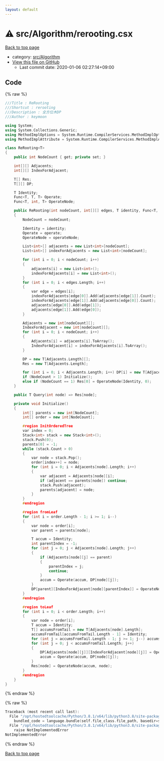 ```yaml
---
layout: default
---
```


<!-- mathjax config similar to math.stackexchange -->
<script type="text/javascript" async
  src="https://cdnjs.cloudflare.com/ajax/libs/mathjax/2.7.5/MathJax.js?config=TeX-MML-AM_CHTML">
</script>
<script type="text/x-mathjax-config">
  MathJax.Hub.Config({
    TeX: { equationNumbers: { autoNumber: "AMS" }},
    tex2jax: {
      inlineMath: [ ['$','$'] ],
      processEscapes: true
    },
    "HTML-CSS": { matchFontHeight: false },
    displayAlign: "left",
    displayIndent: "2em"
  });
</script>

<script type="text/javascript" src="https://cdnjs.cloudflare.com/ajax/libs/jquery/3.4.1/jquery.min.js"></script>
<script src="https://cdn.jsdelivr.net/npm/jquery-balloon-js@1.1.2/jquery.balloon.min.js" integrity="sha256-ZEYs9VrgAeNuPvs15E39OsyOJaIkXEEt10fzxJ20+2I=" crossorigin="anonymous"></script>
<script type="text/javascript" src="../../../assets/js/copy-button.js"></script>
<link rel="stylesheet" href="../../../assets/css/copy-button.css" />


# :warning: src/Algorithm/rerooting.csx

<a href="../../../index.html">Back to top page</a>

* category: <a href="../../../index.html#621015de29695bb890bc7e9e3d5f11ad">src/Algorithm</a>
* <a href="{{ site.github.repository_url }}/blob/master/src/Algorithm/rerooting.csx">View this file on GitHub</a>
    - Last commit date: 2020-01-06 02:27:14+09:00




## Code

<a id="unbundled"></a>
{% raw %}
```cpp
﻿///Title : ReRooting
///Shortcut : rerooting
///Description : 全方位木DP
///Author : keymoon

using System;
using System.Collections.Generic;
using MethodImplOptions = System.Runtime.CompilerServices.MethodImplOptions;
using MethodImplAttribute = System.Runtime.CompilerServices.MethodImplAttribute;

class ReRooting<T>
{
    public int NodeCount { get; private set; }

    int[][] Adjacents;
    int[][] IndexForAdjacent;

    T[] Res;
    T[][] DP;

    T Identity;
    Func<T, T, T> Operate;
    Func<T, int, T> OperateNode;

    public ReRooting(int nodeCount, int[][] edges, T identity, Func<T, T, T> operate, Func<T, int, T> operateNode)
    {
        NodeCount = nodeCount;

        Identity = identity;
        Operate = operate;
        OperateNode = operateNode;

        List<int>[] adjacents = new List<int>[nodeCount];
        List<int>[] indexForAdjacents = new List<int>[nodeCount];

        for (int i = 0; i < nodeCount; i++)
        {
            adjacents[i] = new List<int>();
            indexForAdjacents[i] = new List<int>();
        }
        for (int i = 0; i < edges.Length; i++)
        {
            var edge = edges[i];
            indexForAdjacents[edge[0]].Add(adjacents[edge[1]].Count);
            indexForAdjacents[edge[1]].Add(adjacents[edge[0]].Count);
            adjacents[edge[0]].Add(edge[1]);
            adjacents[edge[1]].Add(edge[0]);
        }

        Adjacents = new int[nodeCount][];
        IndexForAdjacent = new int[nodeCount][];
        for (int i = 0; i < nodeCount; i++)
        {
            Adjacents[i] = adjacents[i].ToArray();
            IndexForAdjacent[i] = indexForAdjacents[i].ToArray();
        }

        DP = new T[Adjacents.Length][];
        Res = new T[Adjacents.Length];

        for (int i = 0; i < Adjacents.Length; i++) DP[i] = new T[Adjacents[i].Length];
        if (NodeCount > 1) Initialize();
        else if (NodeCount == 1) Res[0] = OperateNode(Identity, 0);
    }

    public T Query(int node) => Res[node];

    private void Initialize()
    {
        int[] parents = new int[NodeCount];
        int[] order = new int[NodeCount];

        #region InitOrderedTree
        var index = 0;
        Stack<int> stack = new Stack<int>();
        stack.Push(0);
        parents[0] = -1;
        while (stack.Count > 0)
        {
            var node = stack.Pop();
            order[index++] = node;
            for (int i = 0; i < Adjacents[node].Length; i++)
            {
                var adjacent = Adjacents[node][i];
                if (adjacent == parents[node]) continue;
                stack.Push(adjacent);
                parents[adjacent] = node;
            }
        }
        #endregion

        #region fromLeaf
        for (int i = order.Length - 1; i >= 1; i--)
        {
            var node = order[i];
            var parent = parents[node];

            T accum = Identity;
            int parentIndex = -1;
            for (int j = 0; j < Adjacents[node].Length; j++)
            {
                if (Adjacents[node][j] == parent)
                {
                    parentIndex = j;
                    continue;
                }
                accum = Operate(accum, DP[node][j]);
            }
            DP[parent][IndexForAdjacent[node][parentIndex]] = OperateNode(accum, node);
        }
        #endregion

        #region toLeaf
        for (int i = 0; i < order.Length; i++)
        {
            var node = order[i];
            T accum = Identity;
            T[] accumsFromTail = new T[Adjacents[node].Length];
            accumsFromTail[accumsFromTail.Length - 1] = Identity;
            for (int j = accumsFromTail.Length - 1; j >= 1; j--) accumsFromTail[j - 1] = Operate(DP[node][j], accumsFromTail[j]);
            for (int j = 0; j < accumsFromTail.Length; j++)
            {
                DP[Adjacents[node][j]][IndexForAdjacent[node][j]] = OperateNode(Operate(accum, accumsFromTail[j]), node);
                accum = Operate(accum, DP[node][j]);
            }
            Res[node] = OperateNode(accum, node);
        }
        #endregion
    }
}

```
{% endraw %}

<a id="bundled"></a>
{% raw %}
```cpp
Traceback (most recent call last):
  File "/opt/hostedtoolcache/Python/3.8.1/x64/lib/python3.8/site-packages/onlinejudge_verify/docs.py", line 347, in write_contents
    bundled_code = language.bundle(self.file_class.file_path, basedir=self.cpp_source_path)
  File "/opt/hostedtoolcache/Python/3.8.1/x64/lib/python3.8/site-packages/onlinejudge_verify/languages/csharpscript.py", line 108, in bundle
    raise NotImplementedError
NotImplementedError

```
{% endraw %}

<a href="../../../index.html">Back to top page</a>

